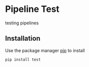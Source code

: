 # Pipeline Test

testing pipelines

## Installation

Use the package manager [pip](https://pip.pypa.io/en/stable/) to install

```bash
pip install test
```